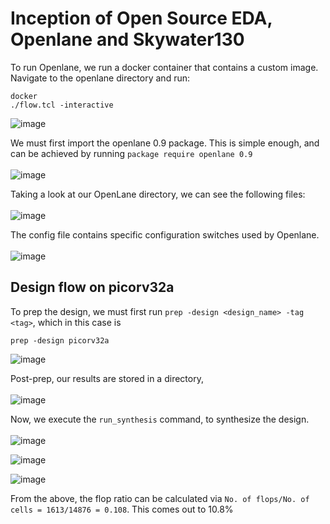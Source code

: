# Inception of Open Source EDA, Openlane and Skywater130

To run Openlane, we run a docker container that contains a custom image.
Navigate to the openlane directory and run:
```
docker
./flow.tcl -interactive
```
![image](https://github.com/Advaith-RN/pes_PhysicalDesignExploration/assets/77977360/8fc763ed-68a8-4dfb-b221-234a1560fcc1)

We must first import the openlane 0.9 package. This is simple enough, and can be achieved by running ```package require openlane 0.9```
<br><br>
![image](https://github.com/Advaith-RN/pes_PhysicalDesignExploration/assets/77977360/6c7b6907-7360-4e8e-96e7-128e1096423d)

Taking a look at our OpenLane directory, we can see the following files: 
<br><br>
![image](https://github.com/Advaith-RN/pes_PhysicalDesignExploration/assets/77977360/a549045a-08e1-451f-8231-404900e72a65)

The config file contains specific configuration switches used by Openlane.
<br><br>
![image](https://github.com/Advaith-RN/pes_PhysicalDesignExploration/assets/77977360/d5ed00f1-0b20-4198-bc66-9a1809f9ef75)

## Design flow on picorv32a

To prep the design, we must first run ```prep -design <design_name> -tag <tag>```, which in this case is
```
prep -design picorv32a
```
![image](https://github.com/Advaith-RN/pes_PhysicalDesignExploration/assets/77977360/664548e5-682e-4eb0-a462-1b3cdcb92abf)

Post-prep, our results are stored in a directory,
<br><br>
![image](https://github.com/Advaith-RN/pes_PhysicalDesignExploration/assets/77977360/c8e30e52-bc5b-4980-92a6-ef8a4ff3c5eb)

Now, we execute the ```run_synthesis``` command, to synthesize the design.
<br><br>
![image](https://github.com/Advaith-RN/pes_PhysicalDesignExploration/assets/77977360/88ea3180-596b-4585-8aca-ae092414cf21)


![image](https://github.com/Advaith-RN/pes_PhysicalDesignExploration/assets/77977360/b2ba4726-212c-42c1-8853-cff6596c522f)

![image](https://github.com/Advaith-RN/pes_PhysicalDesignExploration/assets/77977360/015564d3-d61f-479e-a222-1b41005abafc)

From the above, the flop ratio can be calculated via ```No. of flops/No. of cells = 1613/14876 = 0.108```.
This comes out to 10.8%
